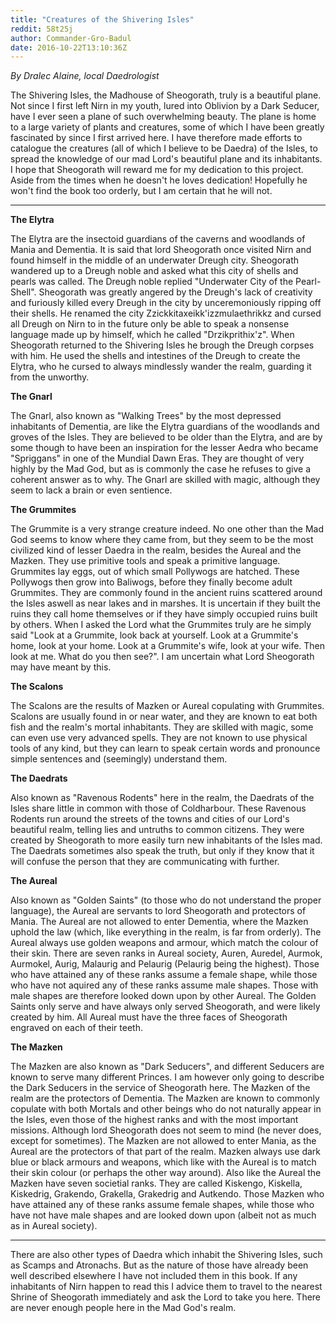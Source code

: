```yaml
---
title: "Creatures of the Shivering Isles"
reddit: 58t25j
author: Commander-Gro-Badul
date: 2016-10-22T13:10:36Z
---
```


*By Dralec Alaine, local Daedrologist*

The Shivering Isles, the Madhouse of Sheogorath, truly is a beautiful plane. Not since I first left Nirn in my youth, lured into Oblivion by a Dark Seducer, have I ever seen a plane of such overwhelming beauty. The plane is home to a large variety of plants and creatures, some of which I have been greatly fascinated by since I first arrived here. I have therefore made efforts to catalogue the creatures (all of which I believe to be Daedra) of the Isles, to spread the knowledge of our mad Lord's beautiful plane and its inhabitants. I hope that Sheogorath will reward me for my dedication to this project. Aside from the times when he doesn't he loves dedication! Hopefully he won't find the book too orderly, but I am certain that he will not.

_____________________________________________

**The Elytra**

The Elytra are the insectoid guardians of the caverns and woodlands of Mania and Dementia. It is said that lord Sheogorath once visited Nirn and found himself in the middle of an underwater Dreugh city. Sheogorath wandered up to a Dreugh noble and asked what this city of shells and pearls was called. The Dreugh noble replied "Underwater City of the Pearl-Shell". Sheogorath was greatly angered by the Dreugh's lack of creativity and furiously killed every Dreugh in the city by unceremoniously ripping off their shells. He renamed the city Zzickkitaxeikk'izzmulaethrikkz and cursed all Dreugh on Nirn to in the future only be able to speak a nonsense language made up by himself, which he called "Drzikprithix'z". When Sheogorath returned to the Shivering Isles he brough the Dreugh corpses with him. He used the shells and intestines of the Dreugh to create the Elytra, who he cursed to always mindlessly wander the realm, guarding it from the unworthy.

**The Gnarl**

The Gnarl, also known as "Walking Trees" by the most depressed inhabitants of Dementia, are like the Elytra guardians of the woodlands and groves of the Isles. They are believed to be older than the Elytra, and are by some though to have been an inspiration for the lesser Aedra who became "Spriggans" in one of the Mundial Dawn Eras. They are thought of very highly by the Mad God, but as is commonly the case he refuses to give a coherent answer as to why. The Gnarl are skilled with magic, although they seem to lack a brain or even sentience.

**The Grummites**

The Grummite is a very strange creature indeed. No one other than the Mad God seems to know where they came from, but they seem to be the most civilized kind of lesser Daedra in the realm, besides the Aureal and the Mazken. They use primitive tools and speak a primitive language. Grummites lay eggs, out of which small Pollywogs are hatched. These Pollywogs then grow into Baliwogs, before they finally become adult Grummites. They are commonly found in the ancient ruins scattered around the Isles aswell as near lakes and in marshes. It is uncertain if they built the ruins they call home themselves or if they have simply occupied ruins built by others. When I asked the Lord what the Grummites truly are he simply said "Look at a Grummite, look back at yourself. Look at a Grummite's home, look at your home. Look at a Grummite's wife, look at your wife. Then look at me. What do you then see?". I am uncertain what Lord Sheogorath may have meant by this.

**The Scalons**

The Scalons are the results of Mazken or Aureal copulating with Grummites. Scalons are usually found in or near water, and they are known to eat both fish and the realm's mortal inhabitants. They are skilled with magic, some can even use very advanced spells. They are not known to use physical tools of any kind, but they can learn to speak certain words and pronounce simple sentences and (seemingly) understand them.

**The Daedrats**

Also known as "Ravenous Rodents" here in the realm, the Daedrats of the Isles share little in common with those of Coldharbour. These Ravenous Rodents run around the streets of the towns and cities of our Lord's beautiful realm, telling lies and untruths to common citizens. They were created by Sheogorath to more easily turn new inhabitants of the Isles mad. The Daedrats sometimes also speak the truth, but only if they know that it will confuse the person that they are communicating with further.

**The Aureal**

Also known as "Golden Saints" (to those who do not understand the proper language), the Aureal are servants to lord Sheogorath and protectors of Mania. The Aureal are not allowed to enter Dementia, where the Mazken uphold the law (which, like everything in the realm, is far from orderly). The Aureal always use golden weapons and armour, which match the colour of their skin. There are seven ranks in Aureal society, Auren, Auredel, Aurmok, Aurmokel, Aurig, Malaurig and Pelaurig (Pelaurig being the highest). Those who have attained any of these ranks assume a female shape, while those who have not aquired any of these ranks assume male shapes. Those with male shapes are therefore looked down upon by other Aureal. The Golden Saints only serve and have always only served Sheogorath, and were likely created by him. All Aureal must have the three faces of Sheogorath engraved on each of their teeth.

**The Mazken**

The Mazken are also known as "Dark Seducers", and different Seducers are known to serve many different Princes. I am however only going to describe the Dark Seducers in the service of Sheogorath here. The Mazken of the realm are the protectors of Dementia. The Mazken are known to commonly copulate with both Mortals and other beings who do not naturally appear in the Isles, even those of the highest ranks and with the most important missions. Although lord Sheogorath does not seem to mind (he never does, except for sometimes). The Mazken are not allowed to enter Mania, as the Aureal are the protectors of that part of the realm. Mazken always use dark blue or black armours and weapons, which like with the Aureal is to match their skin colour (or perhaps the other way around). Also like the Aureal the Mazken have seven societial ranks. They are called Kiskengo, Kiskella, Kiskedrig, Grakendo, Grakella, Grakedrig and Autkendo. Those Mazken who have attained any of these ranks assume female shapes, while those who have not have male shapes and are looked down upon (albeit not as much as in Aureal society).

_______________________________________________

There are also other types of Daedra which inhabit the Shivering Isles, such as Scamps and Atronachs. But as the nature of those have already been well described elsewhere I have not included them in this book. If any inhabitants of Nirn happen to read this I advice them to travel to the nearest Shrine of Sheogorath immediately and ask the Lord to take you here. There are never enough people here in the Mad God's realm.
